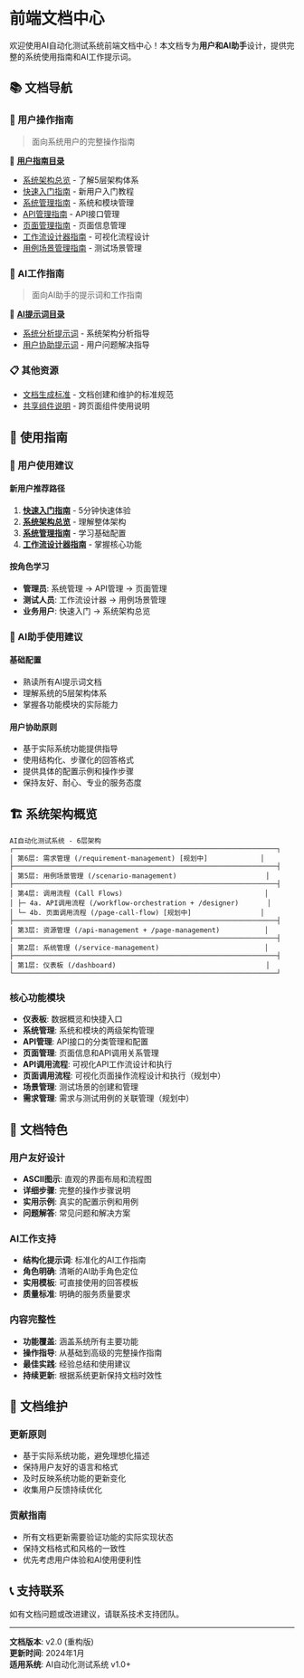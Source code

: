 # 前端文档中心

欢迎使用AI自动化测试系统前端文档中心！本文档专为**用户和AI助手**设计，提供完整的系统使用指南和AI工作提示词。

## 📚 文档导航

### 👥 用户操作指南
> 面向系统用户的完整操作指南

📁 **[用户指南目录](./user-guides/)**
- [系统架构总览](./user-guides/system-overview.md) - 了解5层架构体系
- [快速入门指南](./user-guides/getting-started.md) - 新用户入门教程
- [系统管理指南](./user-guides/system-management.md) - 系统和模块管理
- [API管理指南](./user-guides/api-management.md) - API接口管理
- [页面管理指南](./user-guides/page-management.md) - 页面信息管理
- [工作流设计器指南](./user-guides/workflow-designer.md) - 可视化流程设计
- [用例场景管理指南](./user-guides/scenario-management.md) - 测试场景管理

### 🤖 AI工作指南
> 面向AI助手的提示词和工作指南

📁 **[AI提示词目录](./ai-prompts/)**
- [系统分析提示词](./ai-prompts/system-analysis.md) - 系统架构分析指导
- [用户协助提示词](./ai-prompts/user-assistance.md) - 用户问题解决指导

### 📋 其他资源
- [文档生成标准](./DOCUMENTATION_STANDARDS.md) - 文档创建和维护的标准规范
- [共享组件说明](./shared-components.md) - 跨页面组件使用说明

## 🎯 使用指南

### 👤 用户使用建议

#### 新用户推荐路径
1. **[快速入门指南](./user-guides/getting-started.md)** - 5分钟快速体验
2. **[系统架构总览](./user-guides/system-overview.md)** - 理解整体架构
3. **[系统管理指南](./user-guides/system-management.md)** - 学习基础配置
4. **[工作流设计器指南](./user-guides/workflow-designer.md)** - 掌握核心功能

#### 按角色学习
- **管理员**: 系统管理 → API管理 → 页面管理
- **测试人员**: 工作流设计器 → 用例场景管理
- **业务用户**: 快速入门 → 系统架构总览

### 🤖 AI助手使用建议

#### 基础配置
- 熟读所有AI提示词文档
- 理解系统的5层架构体系
- 掌握各功能模块的实际能力

#### 用户协助原则
- 基于实际系统功能提供指导
- 使用结构化、步骤化的回答格式
- 提供具体的配置示例和操作步骤
- 保持友好、耐心、专业的服务态度

## 🏗️ 系统架构概览

```
AI自动化测试系统 - 6层架构
┌─────────────────────────────────────────────────────────────────┐
│ 第6层: 需求管理 (/requirement-management) [规划中]             │
├─────────────────────────────────────────────────────────────────┤
│ 第5层: 用例场景管理 (/scenario-management)                      │
├─────────────────────────────────────────────────────────────────┤
│ 第4层: 调用流程 (Call Flows)                                   │
│ ├─ 4a. API调用流程 (/workflow-orchestration + /designer)       │
│ └─ 4b. 页面调用流程 (/page-call-flow) [规划中]                 │
├─────────────────────────────────────────────────────────────────┤
│ 第3层: 资源管理 (/api-management + /page-management)           │
├─────────────────────────────────────────────────────────────────┤
│ 第2层: 系统管理 (/service-management)                          │
├─────────────────────────────────────────────────────────────────┤
│ 第1层: 仪表板 (/dashboard)                                     │
└─────────────────────────────────────────────────────────────────┘
```

### 核心功能模块
- **仪表板**: 数据概览和快捷入口
- **系统管理**: 系统和模块的两级架构管理
- **API管理**: API接口的分类管理和配置
- **页面管理**: 页面信息和API调用关系管理
- **API调用流程**: 可视化API工作流设计和执行
- **页面调用流程**: 可视化页面操作流程设计和执行（规划中）
- **场景管理**: 测试场景的创建和管理
- **需求管理**: 需求与测试用例的关联管理（规划中）

## 📖 文档特色

### 用户友好设计
- **ASCII图示**: 直观的界面布局和流程图
- **详细步骤**: 完整的操作步骤说明
- **实用示例**: 真实的配置示例和用例
- **问题解答**: 常见问题和解决方案

### AI工作支持
- **结构化提示词**: 标准化的AI工作指南
- **角色明确**: 清晰的AI助手角色定位
- **实用模板**: 可直接使用的回答模板
- **质量标准**: 明确的服务质量要求

### 内容完整性
- **功能覆盖**: 涵盖系统所有主要功能
- **操作指导**: 从基础到高级的完整操作指南
- **最佳实践**: 经验总结和使用建议
- **持续更新**: 根据系统更新保持文档时效性

## 🔄 文档维护

### 更新原则
- 基于实际系统功能，避免理想化描述
- 保持用户友好的语言和格式
- 及时反映系统功能的更新变化
- 收集用户反馈持续优化

### 贡献指南
- 所有文档更新需要验证功能的实际实现状态
- 保持文档格式和风格的一致性
- 优先考虑用户体验和AI使用便利性

## 📞 支持联系

如有文档问题或改进建议，请联系技术支持团队。

---

**文档版本**: v2.0 (重构版)  
**更新时间**: 2024年1月  
**适用系统**: AI自动化测试系统 v1.0+